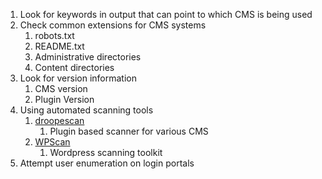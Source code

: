 1. Look for keywords in output that can point to which CMS is being used
2. Check common extensions for CMS systems
	1. robots.txt
	2. README.txt
	3. Administrative directories
	4. Content directories
3. Look for version information
	1. CMS version
	2. Plugin Version
4. Using automated scanning tools
	1. [droopescan](https://github.com/droope/droopescan)
		1. Plugin based scanner for various CMS
	2. [WPScan](https://github.com/wpscanteam/wpscan)
		1. Wordpress scanning toolkit
5. Attempt user enumeration on login portals


